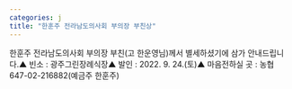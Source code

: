 ```yaml
---
categories: j
title: "한훈주 전라남도의사회 부의장 부친상"
---
```

한훈주 전라남도의사회 부의장 부친(고 한운영님)께서 별세하셨기에 삼가 안내드립니다.▲ 빈소 : 광주그린장례식장▲ 발인 : 2022. 9. 24.(토)▲ 마음전하실 곳 : 농협 647-02-216882(예금주 한훈주)